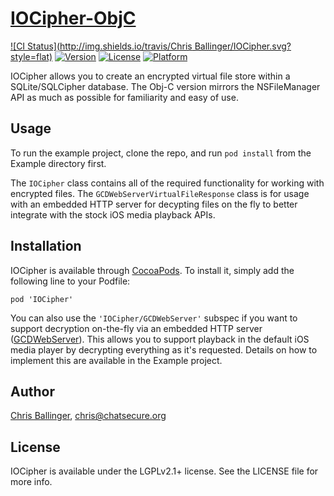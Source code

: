 # [IOCipher-ObjC](https://github.com/ChatSecure/IOCipher-ObjC)

[![CI Status](http://img.shields.io/travis/Chris Ballinger/IOCipher.svg?style=flat)](https://travis-ci.org/ChatSecure/IOCipher-ObjC)
[![Version](https://img.shields.io/cocoapods/v/IOCipher.svg?style=flat)](http://cocoadocs.org/docsets/IOCipher)
[![License](https://img.shields.io/cocoapods/l/IOCipher.svg?style=flat)](http://cocoadocs.org/docsets/IOCipher)
[![Platform](https://img.shields.io/cocoapods/p/IOCipher.svg?style=flat)](http://cocoadocs.org/docsets/IOCipher)

IOCipher allows you to create an encrypted virtual file store within a SQLite/SQLCipher database. The Obj-C version mirrors the NSFileManager API as much as possible for familiarity and easy of use.

## Usage

To run the example project, clone the repo, and run `pod install` from the Example directory first.

The `IOCipher` class contains all of the required functionality for working with encrypted files. The `GCDWebServerVirtualFileResponse` class is for usage with an embedded HTTP server for decypting files on the fly to better integrate with the stock iOS media playback APIs.

## Installation

IOCipher is available through [CocoaPods](http://cocoapods.org). To install
it, simply add the following line to your Podfile:

    pod 'IOCipher'
    
You can also use the `'IOCipher/GCDWebServer'` subspec if you want to support decryption on-the-fly via an embedded HTTP server ([GCDWebServer](https://github.com/swisspol/GCDWebServer)). This allows you to support playback in the default iOS media player by decrypting everything as it's requested. Details on how to implement this are available in the Example project.

## Author

[Chris Ballinger](https://github.com/chrisballinger), chris@chatsecure.org

## License

IOCipher is available under the LGPLv2.1+ license. See the LICENSE file for more info.